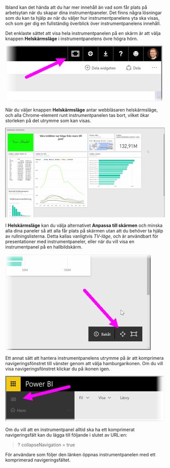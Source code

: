 Ibland kan det hända att du har mer innehåll än vad som får plats på arbetsytan när du skapar dina instrumentpaneler. Det finns några lösningar som du kan ta hjälp av när du väljer hur instrumentpanelens yta ska visas, och som ger dig en fullständig överblick över instrumentpanelens innehåll.

Det enklaste sättet att visa hela instrumentpanelen på en skärm är att välja knappen **Helskärmsläge** i instrumentpanelens övre högra hörn.

![](media/4-4e-get-more-dashboard-space/4-4e_1.png)

När du väljer knappen **Helskärmsläge** antar webbläsaren helskärmsläge, och alla Chrome-element runt instrumentpanelen tas bort, vilket ökar storleken på det utrymme som kan visas.

![](media/4-4e-get-more-dashboard-space/4-4e_2.png)

I **Helskärmsläge** kan du välja alternativet **Anpassa till skärmen** och minska alla dina paneler så att alla får plats på skärmen utan att du behöver ta hjälp av rullningslisterna. Detta kallas vanligtvis *TV-läge*, och är användbart för presentationer med instrumentpaneler, eller när du vill visa en instrumentpanel på en hallbildskärm.

![](media/4-4e-get-more-dashboard-space/4-4e_3.png)

Ett annat sätt att hantera instrumentpanelens utrymme på är att komprimera navigeringsfönstret till vänster genom att välja hamburgarikonen. Om du vill visa navigeringsfönstret klickar du på ikonen igen.

![](media/4-4e-get-more-dashboard-space/4-4e_4.png)

Om du vill att en instrumentpanel alltid ska ha ett komprimerat navigeringsfält kan du lägga till följande i slutet av URL:en:

> ? collapseNavigation = true
> 
> 

För användare som följer den länken öppnas instrumentpanelen med ett komprimerad navigeringsfältet.

